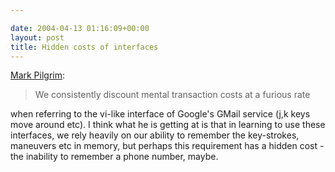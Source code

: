 ```yaml
---

date: 2004-04-13 01:16:09+00:00
layout: post
title: Hidden costs of interfaces
---
```


[Mark Pilgrim](http://diveintomark.org/archives/2004/04/12/dream):


<blockquote>We consistently discount mental transaction costs at a furious rate</blockquote>


when referring to the vi-like interface of Google's GMail service (j,k keys move around etc).  I think what he is getting at is that in learning to use these interfaces, we rely heavily on our ability to remember the key-strokes, maneuvers etc in memory, but perhaps this requirement has a hidden cost - the inability to remember a phone number, maybe.

